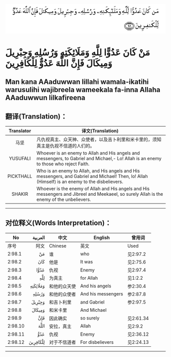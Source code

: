 ![002:098](images/002_098.gif)

#    مَنْ كَانَ عَدُوًّا لِلَّهِ وَمَلَائِكَتِهِ وَرُسُلِهِ وَجِبْرِيلَ وَمِيكَالَ فَإِنَّ اللَّهَ عَدُوٌّ لِلْكَافِرِينَ

## Man kana AAaduwwan lillahi wamala-ikatihi warusulihi wajibreela wameekala fa-inna Allaha AAaduwwun lilkafireena

## 翻译(Translation)：

| Translator | 译文(Translation)                                            |
| :--------: | ------------------------------------------------------------ |
|    马坚    | 凡仇视真主、众天神、众使者，以及吉卜利里和米卡里的，须知真主是仇视不信道的人们的。 |
|  YUSUFALI  | Whoever is an enemy to Allah and His angels and messengers, to Gabriel and Michael,- Lo! Allah is an enemy to those who reject Faith. |
| PICKTHALL  | Who is an enemy to Allah, and His angels and His messengers, and Gabriel and Michael! Then, lo! Allah (Himself) is an enemy to the disbelievers. |
|   SHAKIR   | Whoever is the enemy of Allah and His angels and His messengers and Jibreel and Meekaeel, so surely Allah is the enemy of the unbelievers. |

---

## 对位释义(Words Interpretation)：

| No      |  العربية | 中文         | English            | 曾用词    |
| ------- | -------: | ------------ | ------------------ | --------- |
| 序号    |     阿文 | Chinese      | 英文               | Used      |
| 2:98.1  |       مَنْ | 谁           | who                | 见2:97.2  |
| 2:98.2  |      كَانَ | 他是         | It was             | 见2:75.6  |
| 2:98.3  |     عَدُوًّا | 仇视         | Enemy              | 见2:97.4  |
| 2:98.4  |      لِلَّهِ | 为真主       | for Allah          | 见1:2.2   |
| 2:98.5  | وَمَلَائِكَتِهِ | 和他的众天使 | And his angels     | 参2:30.4  |
| 2:98.6  |    وَرُسُلِهِ | 和他的众使者 | And his messengers | 参2:87.8  |
| 2:98.7  |   وَجِبْرِيلَ | 和吉卜利里   | and Gabriel        | 参2:97.5  |
| 2:98.8  |   وَمِيكَالَ | 和米卡里     | And Michael        |           |
| 2:98.9  |      فَإِنَّ | 因此确实     | so surely          | 见2:61.34 |
| 2:98.10 |     اللَّهَ | 安拉，真主   | Allah              | 见2:9.2   |
| 2:98.11 |      عَدُوٌّ | 仇视         | Enemy              | 见2:36.12 |
| 2:98.12 | لِلْكَافِرِينَ | 对于不信道者 | For disbelievers   | 见2:24.13 |

---
